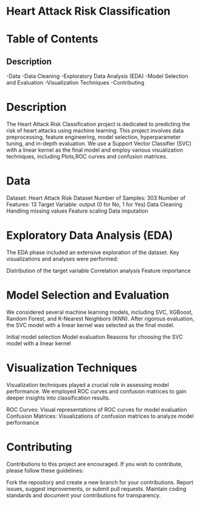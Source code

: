 # Heart Attack Risk Classification
# Table of Contents
## Description
-Data
-Data Cleaning
-Exploratory Data Analysis (EDA)
-Model Selection and Evaluation
-Visualization Techniques
-Contributing
# Description
The Heart Attack Risk Classification project is dedicated to predicting the risk of heart attacks using machine learning. This project involves data preprocessing, feature engineering, model selection, hyperparameter tuning, and in-depth evaluation. We use a Support Vector Classifier (SVC) with a linear kernel as the final model and employ various visualization techniques, including Plots,ROC curves and confusion matrices.

# Data
Dataset: Heart Attack Risk Dataset
Number of Samples: 303
Number of Features: 13
Target Variable: output (0 for No, 1 for Yes)
Data Cleaning
Handling missing values
Feature scaling
Data imputation
# Exploratory Data Analysis (EDA)
The EDA phase included an extensive exploration of the dataset. Key visualizations and analyses were performed:

Distribution of the target variable
Correlation analysis
Feature importance
# Model Selection and Evaluation
We considered several machine learning models, including SVC, XGBoost, Random Forest, and K-Nearest Neighbors (KNN). After rigorous evaluation, the SVC model with a linear kernel was selected as the final model.

Initial model selection
Model evaluation
Reasons for choosing the SVC model with a linear kernel
# Visualization Techniques
Visualization techniques played a crucial role in assessing model performance. We employed ROC curves and confusion matrices to gain deeper insights into classification results.

ROC Curves: Visual representations of ROC curves for model evaluation
Confusion Matrices: Visualizations of confusion matrices to analyze model performance
#  Contributing
Contributions to this project are encouraged. If you wish to contribute, please follow these guidelines:

Fork the repository and create a new branch for your contributions.
Report issues, suggest improvements, or submit pull requests.
Maintain coding standards and document your contributions for transparency.

